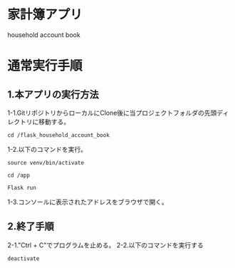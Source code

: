 # 家計簿アプリ
household account book

# 通常実行手順

## 1.本アプリの実行方法

1-1.GitリポジトリからローカルにClone後に当プロジェクトフォルダの先頭ディレクトリに移動する。

    cd /flask_household_account_book
    
1-2.以下のコマンドを実行。

    source venv/bin/activate

    cd /app

    Flask run

1-3.コンソールに表示されたアドレスをブラウザで開く。

## 2.終了手順

   2-1."Ctrl + C"でプログラムを止める。
   2-2.以下のコマンドを実行する

    deactivate
 



